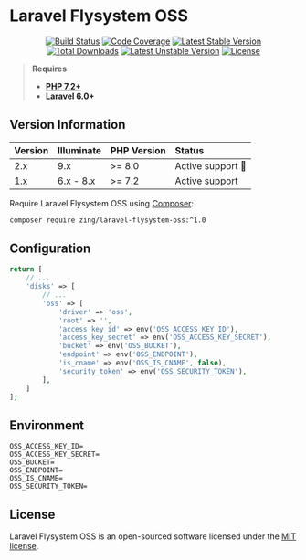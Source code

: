# Laravel Flysystem OSS

<p align="center">
<a href="https://github.com/zingimmick/laravel-flysystem-oss/actions"><img src="https://github.com/zingimmick/laravel-flysystem-oss/workflows/tests/badge.svg" alt="Build Status"></a>
<a href="https://codecov.io/gh/zingimmick/laravel-flysystem-oss"><img src="https://codecov.io/gh/zingimmick/laravel-flysystem-oss/branch/master/graph/badge.svg" alt="Code Coverage" /></a>
<a href="https://packagist.org/packages/zing/laravel-flysystem-oss"><img src="https://poser.pugx.org/zing/laravel-flysystem-oss/v/stable.svg" alt="Latest Stable Version"></a>
<a href="https://packagist.org/packages/zing/laravel-flysystem-oss"><img src="https://poser.pugx.org/zing/laravel-flysystem-oss/downloads" alt="Total Downloads"></a>
<a href="https://packagist.org/packages/zing/laravel-flysystem-oss"><img src="https://poser.pugx.org/zing/laravel-flysystem-oss/v/unstable.svg" alt="Latest Unstable Version"></a>
<a href="https://packagist.org/packages/zing/laravel-flysystem-oss"><img src="https://poser.pugx.org/zing/laravel-flysystem-oss/license" alt="License"></a>
</p>

> **Requires**
> - **[PHP 7.2+](https://php.net/releases/)**
> - **[Laravel 6.0+](https://github.com/laravel/laravel)**

## Version Information

| Version | Illuminate | PHP Version | Status                  |
|:--------|:-----------|:------------|:------------------------|
| 2.x     | 9.x        | >= 8.0      | Active support :rocket: |
| 1.x     | 6.x - 8.x  | >= 7.2      | Active support          |

Require Laravel Flysystem OSS using [Composer](https://getcomposer.org):

```bash
composer require zing/laravel-flysystem-oss:^1.0
```

## Configuration

```php
return [
    // ...
    'disks' => [
        // ...
        'oss' => [
            'driver' => 'oss',
            'root' => '',
            'access_key_id' => env('OSS_ACCESS_KEY_ID'),
            'access_key_secret' => env('OSS_ACCESS_KEY_SECRET'),
            'bucket' => env('OSS_BUCKET'),
            'endpoint' => env('OSS_ENDPOINT'),
            'is_cname' => env('OSS_IS_CNAME', false),
            'security_token' => env('OSS_SECURITY_TOKEN'),
        ],
    ]
];
```

## Environment

```dotenv
OSS_ACCESS_KEY_ID=
OSS_ACCESS_KEY_SECRET=
OSS_BUCKET=
OSS_ENDPOINT=
OSS_IS_CNAME=
OSS_SECURITY_TOKEN=
```

## License

Laravel Flysystem OSS is an open-sourced software licensed under the [MIT license](LICENSE).
